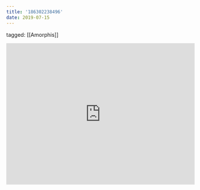 ```yaml
---
title: '186302238496'
date: 2019-07-15
---
```

tagged: [[Amorphis]]
<iframe allow="accelerometer; autoplay; clipboard-write; encrypted-media; gyroscope; picture-in-picture" allowfullscreen="" frameborder="0" height="375" id="youtube_iframe" src="https://www.youtube.com/embed/GC6UN30v5lQ?feature=oembed&amp;enablejsapi=1&amp;origin=https://safe.txmblr.com&amp;wmode=opaque" width="500"></iframe>